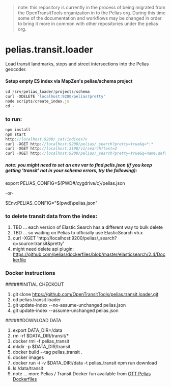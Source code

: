 > note: this repository is currently in the process of being migrated from the OpenTransitTools organization in to the Pelias org.
> During this time some of the documentation and workflows may be changed in order to bring it more in common with other repositories under the pelias org.

# pelias.transit.loader
Load transit landmarks, stops and street intersections into the Pelias geocoder.

#### Setup empty ES index via MapZen's pelias/schema project
```javascript
cd /srv/pelias_loader/projects/schema
curl -XDELETE 'localhost:9200/pelias?pretty'
node scripts/create_index.js
cd -
```

### to run:
```javascript
npm install
npm start
http://localhost:9200/_cat/indices?v
curl -XGET http://localhost:9200/pelias/_search?pretty=true&q=*:*
curl -XGET http://localhost:3100/v1/search?text=2
curl -XGET http://localhost:9200/pelias/_search?pretty=true&q=name.default:*SMART%20Stop*
```

##### note: you might need to set an env var to find pelis.json (if you keep getting 'transit' not in your schema errors, try the following):
export PELIAS_CONFIG=${PWD#/cygdrive/c}/pelias.json

 -or-

$Env:PELIAS_CONFIG="$(pwd)\pelias.json"


### to delete transit data from the index:
1. TBD ... each version of Elastic Search has a different way to bulk delete
1. TBD ... so waiting on Pelias to officially use ElasticSearch v5.x  
1. curl -XGET 'http://localhost:9200/pelias/_search?q=source:transit&pretty'
1. might need delete api plugin: https://github.com/pelias/dockerfiles/blob/master/elasticsearch/2.4/Dockerfile


### Docker instructions

######INITIAL CHECKOUT

1. git clone https://github.com/OpenTransitTools/pelias.transit.loader.git
1. cd pelias.transit.loader
1. git update-index --no-assume-unchanged pelias.json
1. git update-index --assume-unchanged pelias.json

######DOWNLOAD DATA

1. export DATA_DIR=/data
1. rm -rf $DATA_DIR/transit/*
1. docker rmi -f pelias_transit
1. mkdir -p $DATA_DIR/transit
1. docker build --tag pelias_transit .
1. docker images
1. docker run -i -v $DATA_DIR:/data -t pelias_transit npm run download
1. ls /data/transit
1. note ... more Pelias / Transit Docker fun available from [OTT Pelias Dockerfiles](https://github.com/OpenTransitTools/pelias.dockerfiles)
